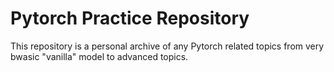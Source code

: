 # Pytorch Practice Repository

This repository is a personal archive of any Pytorch related topics from very bwasic "vanilla" model to advanced topics.
